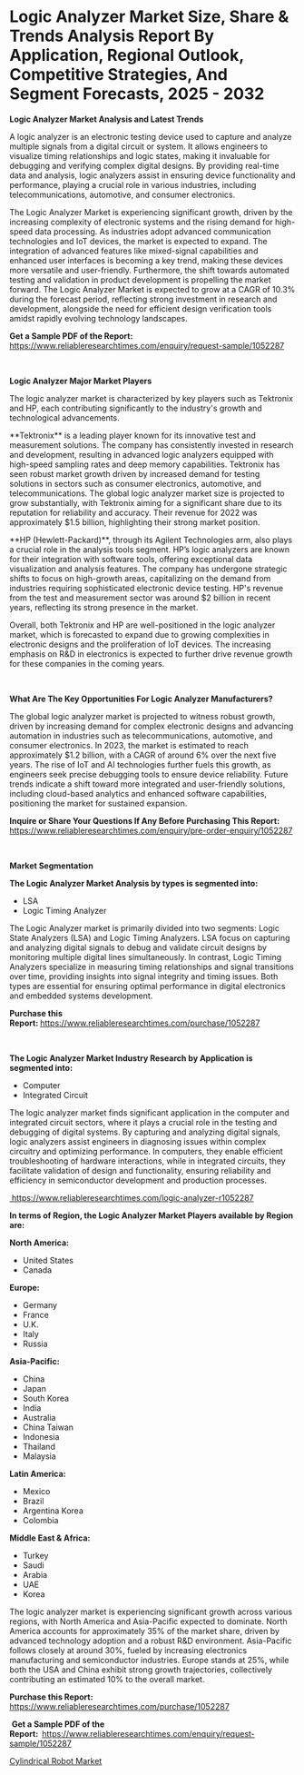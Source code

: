 <p><h1>Logic Analyzer Market Size, Share & Trends Analysis Report By Application, Regional Outlook, Competitive Strategies, And Segment Forecasts, 2025 - 2032</h1></p><p><strong>Logic Analyzer Market Analysis and Latest Trends</strong></p>
<p><p>A logic analyzer is an electronic testing device used to capture and analyze multiple signals from a digital circuit or system. It allows engineers to visualize timing relationships and logic states, making it invaluable for debugging and verifying complex digital designs. By providing real-time data and analysis, logic analyzers assist in ensuring device functionality and performance, playing a crucial role in various industries, including telecommunications, automotive, and consumer electronics.</p><p>The Logic Analyzer Market is experiencing significant growth, driven by the increasing complexity of electronic systems and the rising demand for high-speed data processing. As industries adopt advanced communication technologies and IoT devices, the market is expected to expand. The integration of advanced features like mixed-signal capabilities and enhanced user interfaces is becoming a key trend, making these devices more versatile and user-friendly. Furthermore, the shift towards automated testing and validation in product development is propelling the market forward. The Logic Analyzer Market is expected to grow at a CAGR of 10.3% during the forecast period, reflecting strong investment in research and development, alongside the need for efficient design verification tools amidst rapidly evolving technology landscapes.</p></p>
<p><strong>Get a Sample PDF of the Report:&nbsp;</strong> <a href="https://www.reliableresearchtimes.com/enquiry/request-sample/1052287?utm_campaign=2182&utm_medium=2&utm_source=Github&utm_content=ia&utm_term=18022025&utm_id=logic-analyzer">https://www.reliableresearchtimes.com/enquiry/request-sample/1052287</a></p>
<p>&nbsp;</p>
<p><strong>Logic Analyzer Major Market Players</strong></p>
<p><p>The logic analyzer market is characterized by key players such as Tektronix and HP, each contributing significantly to the industry's growth and technological advancements. </p><p>**Tektronix** is a leading player known for its innovative test and measurement solutions. The company has consistently invested in research and development, resulting in advanced logic analyzers equipped with high-speed sampling rates and deep memory capabilities. Tektronix has seen robust market growth driven by increased demand for testing solutions in sectors such as consumer electronics, automotive, and telecommunications. The global logic analyzer market size is projected to grow substantially, with Tektronix aiming for a significant share due to its reputation for reliability and accuracy. Their revenue for 2022 was approximately $1.5 billion, highlighting their strong market position.</p><p>**HP (Hewlett-Packard)**, through its Agilent Technologies arm, also plays a crucial role in the analysis tools segment. HP’s logic analyzers are known for their integration with software tools, offering exceptional data visualization and analysis features. The company has undergone strategic shifts to focus on high-growth areas, capitalizing on the demand from industries requiring sophisticated electronic device testing. HP's revenue from the test and measurement sector was around $2 billion in recent years, reflecting its strong presence in the market.</p><p>Overall, both Tektronix and HP are well-positioned in the logic analyzer market, which is forecasted to expand due to growing complexities in electronic designs and the proliferation of IoT devices. The increasing emphasis on R&D in electronics is expected to further drive revenue growth for these companies in the coming years.</p></p>
<p>&nbsp;</p>
<p><strong>What Are The Key Opportunities For Logic Analyzer Manufacturers?</strong></p>
<p><p>The global logic analyzer market is projected to witness robust growth, driven by increasing demand for complex electronic designs and advancing automation in industries such as telecommunications, automotive, and consumer electronics. In 2023, the market is estimated to reach approximately $1.2 billion, with a CAGR of around 6% over the next five years. The rise of IoT and AI technologies further fuels this growth, as engineers seek precise debugging tools to ensure device reliability. Future trends indicate a shift toward more integrated and user-friendly solutions, including cloud-based analytics and enhanced software capabilities, positioning the market for sustained expansion.</p></p>
<p><strong>Inquire or Share Your Questions If Any Before Purchasing This Report:</strong> <a href="https://www.reliableresearchtimes.com/enquiry/pre-order-enquiry/1052287?utm_campaign=2182&utm_medium=2&utm_source=Github&utm_content=ia&utm_term=18022025&utm_id=logic-analyzer">https://www.reliableresearchtimes.com/enquiry/pre-order-enquiry/1052287</a></p>
<p>&nbsp;</p>
<p><strong>Market Segmentation</strong></p>
<p><strong>The Logic Analyzer Market Analysis by types is segmented into:</strong></p>
<p><ul><li>LSA</li><li>Logic Timing Analyzer</li></ul></p>
<p><p>The Logic Analyzer market is primarily divided into two segments: Logic State Analyzers (LSA) and Logic Timing Analyzers. LSA focus on capturing and analyzing digital signals to debug and validate circuit designs by monitoring multiple digital lines simultaneously. In contrast, Logic Timing Analyzers specialize in measuring timing relationships and signal transitions over time, providing insights into signal integrity and timing issues. Both types are essential for ensuring optimal performance in digital electronics and embedded systems development.</p></p>
<p><strong>Purchase this Report:&nbsp;</strong><a href="https://www.reliableresearchtimes.com/purchase/1052287?utm_campaign=2182&utm_medium=2&utm_source=Github&utm_content=ia&utm_term=18022025&utm_id=logic-analyzer">https://www.reliableresearchtimes.com/purchase/1052287</a></p>
<p>&nbsp;</p>
<p><strong>The Logic Analyzer Market Industry Research by Application is segmented into:</strong></p>
<p><ul><li>Computer</li><li>Integrated Circuit</li></ul></p>
<p><p>The logic analyzer market finds significant application in the computer and integrated circuit sectors, where it plays a crucial role in the testing and debugging of digital systems. By capturing and analyzing digital signals, logic analyzers assist engineers in diagnosing issues within complex circuitry and optimizing performance. In computers, they enable efficient troubleshooting of hardware interactions, while in integrated circuits, they facilitate validation of design and functionality, ensuring reliability and efficiency in semiconductor development and production processes.</p></p>
<p><a href="https://www.reliableresearchtimes.com/logic-analyzer-r1052287?utm_campaign=2182&utm_medium=2&utm_source=Github&utm_content=ia&utm_term=18022025&utm_id=logic-analyzer">&nbsp;https://www.reliableresearchtimes.com/logic-analyzer-r1052287</a></p>
<p><strong>In terms of Region, the Logic Analyzer Market Players available by Region are:</strong></p>
<p>
    <p> <strong> North America: </strong>
        <ul>
            <li>United States</li>
            <li>Canada</li>
        </ul>
        </p> 
    <p> <strong> Europe: </strong>
        <ul>
            <li>Germany</li>
            <li>France</li>
            <li>U.K.</li>
            <li>Italy</li>
            <li>Russia</li>
        </ul>
        </p> 
    <p> <strong> Asia-Pacific: </strong>
        <ul>
            <li>China</li>
            <li>Japan</li>
            <li>South Korea</li>
            <li>India</li>
            <li>Australia</li>
            <li>China Taiwan</li>
            <li>Indonesia</li>
            <li>Thailand</li>
            <li>Malaysia</li>
        </ul>
        </p> 
    <p> <strong> Latin America: </strong>
        <ul>
            <li>Mexico</li>
            <li>Brazil</li>
            <li>Argentina Korea</li>
            <li>Colombia</li>
        </ul>
        </p> 
    <p> <strong> Middle East & Africa: </strong>
        <ul>
            <li>Turkey</li>
            <li>Saudi</li>
            <li>Arabia</li>
            <li>UAE</li>
            <li>Korea</li>
        </ul>
    </p>
    </p>
<p><p>The logic analyzer market is experiencing significant growth across various regions, with North America and Asia-Pacific expected to dominate. North America accounts for approximately 35% of the market share, driven by advanced technology adoption and a robust R&D environment. Asia-Pacific follows closely at around 30%, fueled by increasing electronics manufacturing and semiconductor industries. Europe stands at 25%, while both the USA and China exhibit strong growth trajectories, collectively contributing an estimated 10% to the overall market.</p></p>
<p><strong>Purchase this Report: </strong><a href="https://www.reliableresearchtimes.com/purchase/1052287?utm_campaign=2182&utm_medium=2&utm_source=Github&utm_content=ia&utm_term=18022025&utm_id=logic-analyzer">https://www.reliableresearchtimes.com/purchase/1052287</a></p>
<p>&nbsp;<strong>Get a Sample PDF of the Report:&nbsp;&nbsp;</strong><a href="https://www.reliableresearchtimes.com/enquiry/request-sample/1052287?utm_campaign=2182&utm_medium=2&utm_source=Github&utm_content=ia&utm_term=18022025&utm_id=logic-analyzer">https://www.reliableresearchtimes.com/enquiry/request-sample/1052287</a></p>
<p><strong></strong></p>
<p><p><a href="https://github.com/tona7vba/Market-Research-Report-List-1/blob/main/cylindrical-robot-market.md?utm_campaign=2182&utm_medium=2&utm_source=Github&utm_content=ia&utm_term=18022025&utm_id=logic-analyzer">Cylindrical Robot Market</a></p></p>